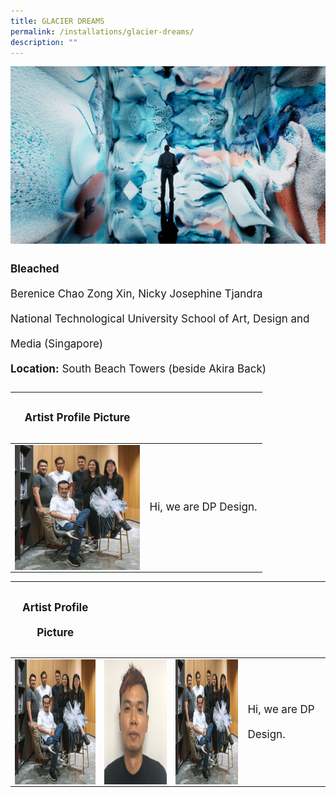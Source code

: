 ```yaml
---
title: GLACIER DREAMS
permalink: /installations/glacier-dreams/
description: ""
---
```

![](/images/Installations/Glacier%20Dreams.jpg)
<p style="font-size:17px; line-height:40px"><b>Bleached</b><br>
Berenice Chao Zong Xin, Nicky Josephine Tjandra<br>
National Technological University School of Art, Design and Media (Singapore)<br>
<b>Location:</b> South Beach Towers (beside Akira Back)</p>



<table>
<tbody><tr><th><p style="font-size:17px; line-height:40px">Artist Profile Picture
	</p></th>
</tr></tbody><tbody>
		<tr>
			<td colspan="1"><img style="width:200px; height:200px;" align="left" src="/images/ruffledice-dpd%20-testing.png"></td> <td align="left" style="font-size:17px; line-height:40px;">Hi, we are DP Design. 
		</td></tr>
	</tbody>
</table>

<table>
<tbody><tr><th><p style="font-size:17px; line-height:40px">Artist Profile Picture
	</p></th>
</tr></tbody><tbody>
		<tr>
			<td colspan="1"><img style="width:200px; height:200px;" align="left" src="/images/ruffledice-dpd%20-testing.png"></td> 
			<td colspan="1"><img style="width:200px; height:200px;" align="left" src="/images/plastic%20whale%201-testing.png"></td> 
			<td colspan="1"><img style="width:200px; height:200px;" align="left" src="/images/ruffledice-dpd%20-testing.png"></td> 
			<td align="left" style="font-size:17px; line-height:40px;">Hi, we are DP Design. 
		</td></tr>
	</tbody>
</table>